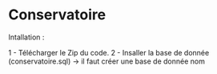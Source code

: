 # Conservatoire


Intallation : 

1 - Télécharger le Zip du code.
2 - Insaller la base de donnée (conservatoire.sql) -> il faut créer une base de donnée nom

